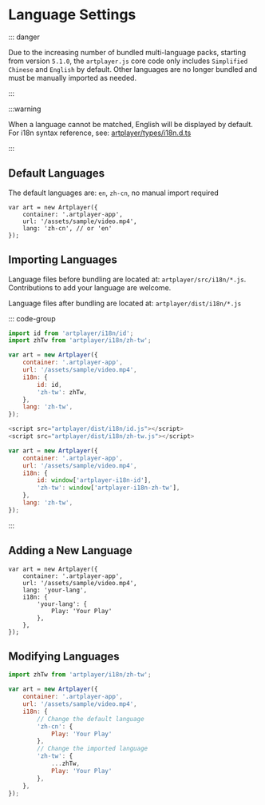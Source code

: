 # Language Settings

::: danger

Due to the increasing number of bundled multi-language packs, starting from version `5.1.0`, the `artplayer.js` core code only includes `Simplified Chinese` and `English` by default. Other languages are no longer bundled and must be manually imported as needed.

:::

:::warning 

When a language cannot be matched, English will be displayed by default. For i18n syntax reference, see: [artplayer/types/i18n.d.ts](https://github.com/zhw2590582/ArtPlayer/blob/master/packages/artplayer/types/i18n.d.ts)

:::

## Default Languages

The default languages are: `en`, `zh-cn`, no manual import required

```js{4}
var art = new Artplayer({
    container: '.artplayer-app',
    url: '/assets/sample/video.mp4',
    lang: 'zh-cn', // or 'en'
});
```

## Importing Languages

Language files before bundling are located at: `artplayer/src/i18n/*.js`. Contributions to add your language are welcome.

Language files after bundling are located at: `artplayer/dist/i18n/*.js`

::: code-group

```js [import]
import id from 'artplayer/i18n/id';
import zhTw from 'artplayer/i18n/zh-tw';

var art = new Artplayer({
    container: '.artplayer-app',
    url: '/assets/sample/video.mp4',
    i18n: { 
        id: id,
        'zh-tw': zhTw,
    },
    lang: 'zh-tw',
});
```

```js [script]
<script src="artplayer/dist/i18n/id.js"></script>
<script src="artplayer/dist/i18n/zh-tw.js"></script>

var art = new Artplayer({
    container: '.artplayer-app',
    url: '/assets/sample/video.mp4',
    i18n: { 
        id: window['artplayer-i18n-id'],
        'zh-tw': window['artplayer-i18n-zh-tw'],
    },
    lang: 'zh-tw',
});
```

:::

## Adding a New Language

```js{4-9}
var art = new Artplayer({
    container: '.artplayer-app',
    url: '/assets/sample/video.mp4',
    lang: 'your-lang',
    i18n: {
        'your-lang': {
            Play: 'Your Play'
        },
    },
});
```

## Modifying Languages

```js
import zhTw from 'artplayer/i18n/zh-tw';

var art = new Artplayer({
    container: '.artplayer-app',
    url: '/assets/sample/video.mp4',
    i18n: {
        // Change the default language
        'zh-cn': {
            Play: 'Your Play'
        },
        // Change the imported language
        'zh-tw': {
            ...zhTw,
            Play: 'Your Play'
        },
    },
});